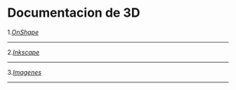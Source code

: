 # Documentacion de 3D



1.[*OnShape*](https://github.com/Samael696/3D/blob/main/OnShape.MD)

-----------

2.[*Inkscape*](https://github.com/Samael696/3D/blob/main/inkscape.md)

-----------

3.[*Imagenes*](https://github.com/Samael696/3D/tree/main/images)

-----------
